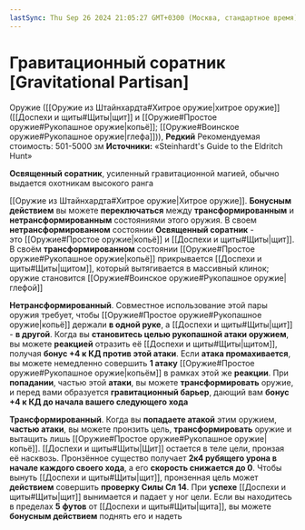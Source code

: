 ```yaml
---
lastSync: Thu Sep 26 2024 21:05:27 GMT+0300 (Москва, стандартное время)
---
```

# Гравитационный соратник [Gravitational Partisan]

Оружие ([[Оружие из Штайнхардта#Хитрое оружие|хитрое оружие]] ([[Доспехи и щиты#Щиты|щит]] и [[Оружие#Простое оружие#Рукопашное оружие|копьё]]; [[Оружие#Воинское оружие#Рукопашное оружие|глефа]])), **Редкий**
Рекомендуемая стоимость: 501-5000 зм
**Источники:** «Steinhardt's Guide to the Eldritch Hunt»

**Освященный соратник**, усиленный гравитационной магией, обычно выдается охотникам высокого ранга

[[Оружие из Штайнхардта#Хитрое оружие|Хитрое оружие]]. **Бонусным действием** вы можете **переключаться** между **трансформированным** и **нетрансформированным** состояниями этого оружия. В своем **нетрансформированном** состоянии **Освященный соратник** - это [[Оружие#Простое оружие|копьё]] и [[Доспехи и щиты#Щиты|щит]]. В своём **трансформированном** состоянии [[Оружие#Простое оружие#Рукопашное оружие|копьё]] прикрывается [[Доспехи и щиты#Щиты|щитом]], который вытягивается в массивный клинок; оружие становится [[Оружие#Воинское оружие#Рукопашное оружие|глефой]]

**Нетрансформированный**. Совместное использование этой пары оружия требует, чтобы [[Оружие#Простое оружие#Рукопашное оружие|копьё]] держали **в одной руке**, а [[Доспехи и щиты#Щиты|щит]] - **в другой**. Когда вы **становитесь целью рукопашной атаки оружием**, вы можете **реакцией** отразить её [[Доспехи и щиты#Щиты|щитом]], получая **бонус +4 к КД против этой атаки**. Если **атака промахивается**, вы можете немедленно совершить **1 атаку** [[Оружие#Простое оружие#Рукопашное оружие|копьём]] в рамках этой же **реакции**. При **попадании**, частью этой **атаки**, вы можете **трансформировать** оружие, и перед вами образуется **гравитационный барьер**, дающий вам **бонус +4 к КД до начала вашего следующего хода**

**Трансформированный**. Когда вы **попадаете атакой** этим оружием, **частью атаки**, вы можете пронзить цель, **трансформировать** оружие и вытащить лишь [[Оружие#Простое оружие#Рукопашное оружие|копьё]]. [[Доспехи и щиты#Щиты|Щит]] остается в теле цели, пронзая её насквозь. Пронзённое существо получает **2к4 рубящего урона в начале каждого своего хода**, а его **скорость снижается до 0**. Чтобы вынуть [[Доспехи и щиты#Щиты|щит]], пронзенная цель может **действием** совершить **проверку Силы Сл 14**. При **успехе** [[Доспехи и щиты#Щиты|щит]] вынимается и падает у ног цели. Если вы находитесь в пределах **5 футов** от [[Доспехи и щиты#Щиты|щита]], вы можете **бонусным действием** поднять его и надеть